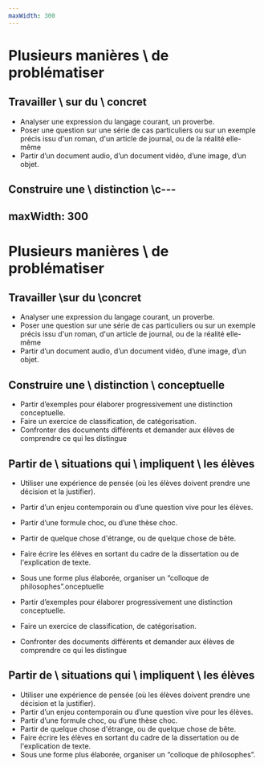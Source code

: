 ```yaml
---
maxWidth: 300
---
```


# Plusieurs manières \\ de problématiser

## Travailler \\ sur du \\ concret

- Analyser une expression du langage courant, un proverbe.
- Poser une question sur une série de cas particuliers ou sur un exemple précis issu d'un roman,
d'un article de journal, ou de la réalité elle-même
- Partir d’un document audio, d’un document vidéo, d’une image, d’un objet.

## Construire une \\ distinction \\c---
maxWidth: 300
---

# Plusieurs manières \\ de problématiser

## Travailler \\sur du \\concret

- Analyser une expression du langage courant, un proverbe.
- Poser une question sur une série de cas particuliers ou sur un exemple précis issu d'un roman,
d'un article de journal, ou de la réalité elle-même
- Partir d’un document audio, d’un document vidéo, d’une image, d’un objet.

## Construire une \\ distinction \\ conceptuelle

- Partir d’exemples pour élaborer progressivement une distinction conceptuelle.
- Faire un exercice de classification, de catégorisation.
- Confronter des documents différents et demander aux élèves de comprendre ce qui les distingue


## Partir de \\ situations qui \\ impliquent \\ les élèves

- Utiliser une expérience de pensée (où les élèves doivent prendre une décision et la justifier).
- Partir d’un enjeu contemporain ou d’une question vive pour les élèves.
- Partir d’une formule choc, ou d’une thèse choc.
- Partir de quelque chose d'étrange, ou de quelque chose de bête.
- Faire écrire les élèves en sortant du cadre de la dissertation ou de l'explication de texte.
- Sous une forme plus élaborée, organiser un “colloque de philosophes”.onceptuelle

- Partir d’exemples pour élaborer progressivement une distinction conceptuelle.
- Faire un exercice de classification, de catégorisation.
- Confronter des documents différents et demander aux élèves de comprendre ce qui les distingue


## Partir de \\ situations qui \\ impliquent \\ les élèves

- Utiliser une expérience de pensée (où les élèves doivent prendre une décision et la justifier).
- Partir d’un enjeu contemporain ou d’une question vive pour les élèves.
- Partir d’une formule choc, ou d’une thèse choc.
- Partir de quelque chose d'étrange, ou de quelque chose de bête.
- Faire écrire les élèves en sortant du cadre de la dissertation ou de l'explication de texte.
- Sous une forme plus élaborée, organiser un “colloque de philosophes”.